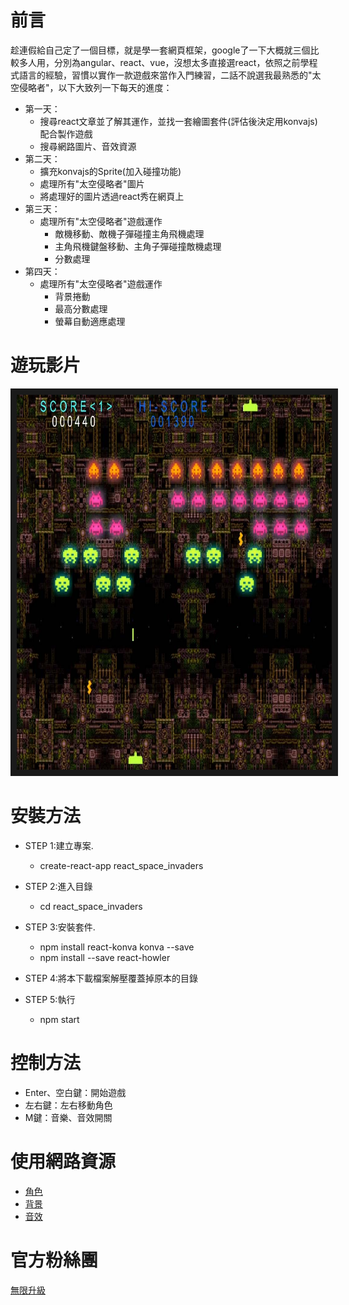 # 前言
  趁連假給自己定了一個目標，就是學一套網頁框架，google了一下大概就三個比較多人用，分別為angular、react、vue，沒想太多直接選react，依照之前學程式語言的經驗，習慣以實作一款遊戲來當作入門練習，二話不說選我最熟悉的"太空侵略者"，以下大致列一下每天的進度：
* 第一天：
  * 搜尋react文章並了解其運作，並找一套繪圖套件(評估後決定用konvajs)配合製作遊戲
  * 搜尋網路圖片、音效資源
* 第二天：
  * 擴充konvajs的Sprite(加入碰撞功能)
  * 處理所有"太空侵略者"圖片
  * 將處理好的圖片透過react秀在網頁上
* 第三天：
  * 處理所有"太空侵略者"遊戲運作
    * 敵機移動、敵機子彈碰撞主角飛機處理
    * 主角飛機鍵盤移動、主角子彈碰撞敵機處理
    * 分數處理
* 第四天：
  * 處理所有"太空侵略者"遊戲運作
    * 背景捲動
    * 最高分數處理
    * 螢幕自動適應處理

# 遊玩影片
<a href="http://www.youtube.com/watch?feature=player_embedded&v=YOUTUBE影片ID放在這裡" target="_blank"><img src="https://github.com/channel2007/React_SpaceInvaders/blob/master/public/images/screen_1.jpg" 
alt="播放影片" width="800" height="600" border="10" /></a>

# 安裝方法
* STEP 1:建立專案.
  * create-react-app react_space_invaders

* STEP 2:進入目錄
  * cd react_space_invaders

* STEP 3:安裝套件.
  * npm install react-konva konva --save
  * npm install --save react-howler
 
* STEP 4:將本下載檔案解壓覆蓋掉原本的目錄

* STEP 5:執行
  * npm start

# 控制方法
* Enter、空白鍵：開始遊戲
* 左右鍵：左右移動角色
* M鍵：音樂、音效開關
  
# 使用網路資源
* [角色](https://www.spriters-resource.com/mobile/arkanoidvsspaceinvaders/sheet/115283/)
* [背景](https://www.spriters-resource.com/arcade/galagaarrangement/sheet/62554/)
* [音效](https://downloads.khinsider.com/game-soundtracks/album/space-invaders-1997-snes)

# 官方粉絲團
[無限升級](https://www.facebook.com/unlimited.upgrade/posts/2840132506240869?notif_id=1617421138749926&notif_t=page_post_reaction&ref=notif)

